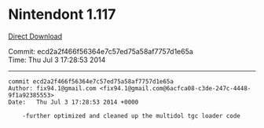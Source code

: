# Nintendont 1.117
[Direct Download](./Nintendont.zip)

Commit: ecd2a2f466f56364e7c57ed75a58af7757d1e65a  
Time: Thu Jul 3 17:28:53 2014   

-----

```
commit ecd2a2f466f56364e7c57ed75a58af7757d1e65a
Author: fix94.1@gmail.com <fix94.1@gmail.com@6acfca08-c3de-247c-4448-9f1a92385553>
Date:   Thu Jul 3 17:28:53 2014 +0000

    -further optimized and cleaned up the multidol tgc loader code
```
